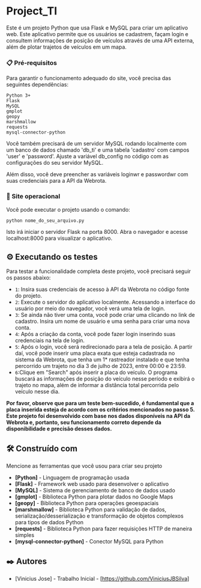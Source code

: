 # Project_TI

Este é um projeto Python que usa Flask e MySQL para criar um aplicativo web. Este aplicativo permite que os usuários se cadastrem, façam login e consultem informações de posição de veículos através de uma API externa, além de plotar trajetos de veículos em um mapa.


### 📋 Pré-requisitos

Para garantir o funcionamento adequado do site, você precisa das seguintes dependências:

```
Python 3+
Flask 
MySQL
gmplot
geopy
marshmallow
requests
mysql-connector-python

```

Você também precisará de um servidor MySQL rodando localmente com um banco de dados chamado 'db_ti' e uma tabela 'cadastro' com campos 'user' e 'password'. Ajuste a variável db_config no código com as configurações do seu servidor MySQL.

Além disso, você deve preencher as variáveis loginwr e passwordwr com suas credenciais para a API da Webrota.


### 🔧 Site operacional

Você pode executar o projeto usando o comando:


```
python nome_do_seu_arquivo.py
```
Isto irá iniciar o servidor Flask na porta 8000. Abra o navegador e acesse localhost:8000 para visualizar o aplicativo.



## ⚙️ Executando os testes

Para testar a funcionalidade completa deste projeto, você precisará seguir os passos abaixo:

- `1`: Insira suas credenciais de acesso à API da Webrota no código fonte do projeto.
- `2`: Execute o servidor do aplicativo localmente. Acessando a interface do usuário por meio do navegador, você verá uma tela de login.
- `3`: Se ainda não tiver uma conta, você pode criar uma clicando no link de cadastro. Insira um nome de usuário e uma senha para criar uma nova conta.
- `4`: Após a criação da conta, você pode fazer login inserindo suas credenciais na tela de login.
- `5`: Após o login, você será redirecionado para a tela de posição. A partir daí, você pode inserir uma placa exata que esteja cadastrada no sistema da Webrota, que tenha um 1* rastreador instalado e que tenha percorrido um trajeto no dia 3 de julho de 2023, entre 00:00 e 23:59.
- `6`:Clique em "Search" após inserir a placa do veículo. O programa buscará as informações de posição do veículo nesse período e exibirá o trajeto no mapa, além de informar a distância total percorrida pelo veículo nesse dia.

**Por favor, observe que para um teste bem-sucedido, é fundamental que a placa inserida esteja de acordo com os critérios mencionados no passo 5. 
Este projeto foi desenvolvido com base nos dados disponíveis na API da Webrota e, portanto, seu funcionamento correto depende da disponibilidade e precisão desses dados.**

 



## 🛠️ Construído com

Mencione as ferramentas que você usou para criar seu projeto

* **[Python]** - Linguagem de programação usada
* **[Flask]** - Framework web usado para desenvolver o aplicativo
* **[MySQL]** - Sistema de gerenciamento de banco de dados usado
* **[gmplot]** - Biblioteca Python para plotar dados no Google Maps
* **[geopy]** - Biblioteca Python para operações geoespaciais
* **[marshmallow]** - Biblioteca Python para validação de dados, serialização/desserialização e transformação de objetos complexos para tipos de dados Python
* **[requests]** - Biblioteca Python para fazer requisições HTTP de maneira simples
* **[mysql-connector-python]** - Conector MySQL para Python






## ✒️ Autores

* [Vinicius Jose] - Trabalho Inicial - [https://github.com/ViniciusJBSilva]
